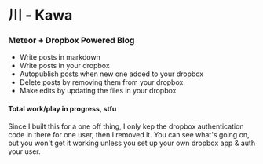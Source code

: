 # 川 - Kawa

### Meteor + Dropbox Powered Blog

- Write posts in markdown
- Write posts in your dropbox
- Autopublish posts when new one added to your dropbox
- Delete posts by removing them from your dropbox
- Make edits by updating the files in your dropbox

#### Total work/play in progress, stfu


Since I built this for a one off thing, I only kep the dropbox authentication code in there for one user, then I removed it. You can see what's going on, but you won't get it working unless you set up your own dropbox app & auth your user.
